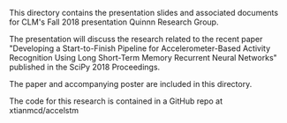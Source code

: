 This directory contains the presentation slides and associated documents for CLM's Fall 2018 presentation Quinnn Research Group. 

The presentation will discuss the research related to the recent paper "Developing a Start-to-Finish Pipeline for Accelerometer-Based Activity Recognition Using Long Short-Term Memory Recurrent Neural Networks" published in the SciPy 2018 Proceedings. 

The paper and accompanying poster are included in this directory. 

The code for this research is contained in a GitHub repo at xtianmcd/accelstm